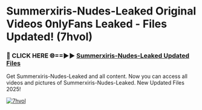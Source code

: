 # Summerxiris-Nudes-Leaked Original Videos 0nlyFans Leaked - Files Updated! (7hvol)

<h3>🔴 CLICK HERE 🌐==►► <a href="https://tinyurl.com/5h6xmrr3" rel="nofollow">Summerxiris-Nudes-Leaked Updated Files</a></h3>

Get Summerxiris-Nudes-Leaked and all content. Now you can access all videos and pictures of Summerxiris-Nudes-Leaked. New Updated Files 2025!

[![7hvol](https://i.imgur.com/KVD873Z.gif)](https://tinyurl.com/5h6xmrr3)
